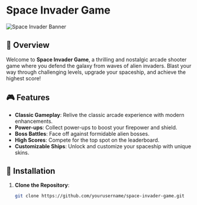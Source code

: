 # Space Invader Game

![Space Invader Banner](https://via.placeholder.com/800x200.png?text=Space+Invader+Game)

## 🚀 Overview

Welcome to **Space Invader Game**, a thrilling and nostalgic arcade shooter game where you defend the galaxy from waves of alien invaders. Blast your way through challenging levels, upgrade your spaceship, and achieve the highest score!

## 🎮 Features

- **Classic Gameplay**: Relive the classic arcade experience with modern enhancements.
- **Power-ups**: Collect power-ups to boost your firepower and shield.
- **Boss Battles**: Face off against formidable alien bosses.
- **High Scores**: Compete for the top spot on the leaderboard.
- **Customizable Ships**: Unlock and customize your spaceship with unique skins.

## 🔧 Installation

1. **Clone the Repository**:
   ```sh
   git clone https://github.com/yourusername/space-invader-game.git
